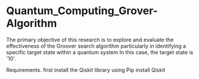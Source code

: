# Quantum_Computing_Grover-Algorithm
The primary objective of this research is to explore and evaluate the effectiveness of the Groover search algorithm particularly in identifying a specific target state within a quantum system
In this case, the target state is '10'.

Requirements.
first install the Qiskit library using Pip install Qiskit
